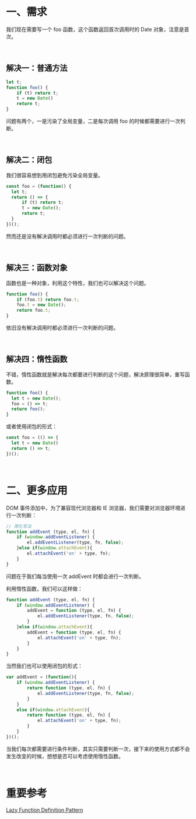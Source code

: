 
# 一、需求

我们现在需要写一个 foo 函数，这个函数返回首次调用时的 Date 对象，注意是首次。

<br>

## 解决一：普通方法

```js
let t;
function foo() {
    if (t) return t;
    t = new Date()
    return t;
}
```

问题有两个，一是污染了全局变量，二是每次调用 foo 的时候都需要进行一次判断。

<br>

## 解决二：闭包

我们很容易想到用闭包避免污染全局变量。

```js
const foo = (function() {
  let t;
  return () => {
      if (t) return t;
      t = new Date();
      return t;
  }
})();
```

然而还是没有解决调用时都必须进行一次判断的问题。

<br>

## 解决三：函数对象

函数也是一种对象，利用这个特性，我们也可以解决这个问题。

```js
function foo() {
    if (foo.t) return foo.t;
    foo.t = new Date();
    return foo.t;
}
```

依旧没有解决调用时都必须进行一次判断的问题。

<br>

## 解决四：惰性函数

不错，惰性函数就是解决每次都要进行判断的这个问题，解决原理很简单，重写函数。

```js
function foo() {
  let t = new Date();
  foo = () => t;
  return foo();
}
```
或者使用闭包的形式：
```js
const foo = (() => {
  let t = new Date()
  return () => t;
})();
```
<br>

# 二、更多应用

DOM 事件添加中，为了兼容现代浏览器和 IE 浏览器，我们需要对浏览器环境进行一次判断：

```js
// 简化写法
function addEvent (type, el, fn) {
    if (window.addEventListener) {
        el.addEventListener(type, fn, false);
    }else if(window.attachEvent){
        el.attachEvent('on' + type, fn);
    }
}
```

问题在于我们每当使用一次 addEvent 时都会进行一次判断。

利用惰性函数，我们可以这样做：

```js
function addEvent (type, el, fn) {
    if (window.addEventListener) {
        addEvent = function (type, el, fn) {
            el.addEventListener(type, fn, false);
        }
    }else if(window.attachEvent){
        addEvent = function (type, el, fn) {
            el.attachEvent('on' + type, fn);
        }
    }
}
```

当然我们也可以使用闭包的形式：

```js
var addEvent = (function(){
    if (window.addEventListener) {
        return function (type, el, fn) {
            el.addEventListener(type, fn, false);
        }
    }
    else if(window.attachEvent){
        return function (type, el, fn) {
            el.attachEvent('on' + type, fn);
        }
    }
})();
```

当我们每次都需要进行条件判断，其实只需要判断一次，接下来的使用方式都不会发生改变的时候，想想是否可以考虑使用惰性函数。


<br>

# 重要参考

[Lazy Function Definition Pattern](http://peter.michaux.ca/articles/lazy-function-definition-pattern)

